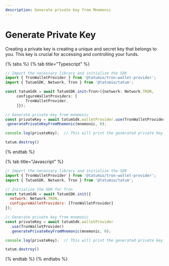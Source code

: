 ```yaml
---
description: Generate private key from Mnemonic
---
```


# Generate Private Key

Creating a private key is creating a unique and secret key that belongs to you. This key is crucial for accessing and controlling your funds.

{% tabs %}
{% tab title="Typescript" %}
```typescript
// Import the necessary library and initialize the SDK
import { TronWalletProvider } from '@tatumio/tron-wallet-provider';
import { TatumSDK, Network, Tron } from '@tatumio/tatum';

const tatumSdk = await TatumSDK.init<Tron>({network: Network.TRON,
     configureWalletProviders: [
         TronWalletProvider,
     ]});

// Generate private key from mnemonic
const privateKey = await tatumSdk.walletProvider.use(TronWalletProvider)
.generatePrivateKeyFromMnemonic(mnemonic, 0);

console.log(privateKey);  // This will print the generated private key

tatum.destroy()

```
{% endtab %}

{% tab title="Javascript" %}
```javascript
// Import the necessary library and initialize the SDK
import { TronWalletProvider } from '@tatumio/tron-wallet-provider';
import { TatumSDK, Network, Tron } from '@tatumio/tatum';

// Initialize the SDK for Tron
const tatumSdk = await TatumSDK.init({
  network: Network.TRON,
  configureWalletProviders: [TronWalletProvider]
});

// Generate private key from mnemonic
const privateKey = await tatumSdk.walletProvider
  .use(TronWalletProvider)
  .generatePrivateKeyFromMnemonic(mnemonic, 0);

console.log(privateKey);  // This will print the generated private key

tatum.destroy()

```
{% endtab %}
{% endtabs %}
